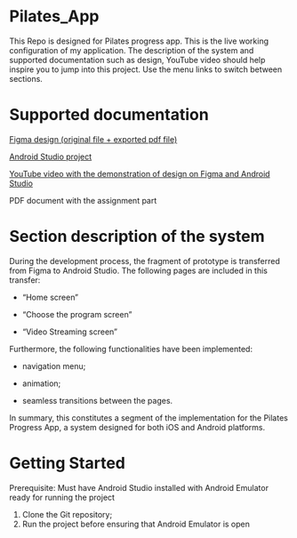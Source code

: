 # Pilates_App
This Repo is designed for Pilates progress app. This is the live working configuration of my application.
The description of the system and supported documentation such as design, YouTube video should help
inspire you to jump into this project. Use the menu links to switch between sections.

<h1 align="left">Supported documentation</h1>

<a href="https://github.com/Alex90-cmd/Pilates_App/tree/f7426dcff12a22148868f64f0392ba958d3c448e/Figma%20project" target="_blank">Figma design (original file + exported pdf file)</a> 

<a href="https://github.com/Alex90-cmd/Pilates_App/tree/53e6a1f320d57faa7a109b9d92e7d5e9e696f171" target="_blank">Android Studio project</a> 

<a href="https://youtu.be/srpU-WQ0Jdw?si=uG2Xo9sOFC09oxVV" target="_blank">YouTube video with the demonstration of design on Figma and Android Studio</a> 

PDF document with the assignment part

<h1 align="left">Section description of the system</h1>

During the development process, the fragment of prototype is transferred from Figma to Android Studio. The following pages are included in this transfer:

- “Home screen”

- “Choose the program screen”

- “Video Streaming screen”

Furthermore, the following functionalities have been implemented:

- navigation menu;

- animation;

- seamless transitions between the pages.

In summary, this constitutes a segment of the implementation for the Pilates Progress App, a system designed for both iOS and Android platforms.

<h1 align="left">Getting Started</h1>

Prerequisite: Must have Android Studio installed with Android Emulator ready for running the project

 1. Clone the Git repository;
 2. Run the project before ensuring that Android Emulator is open 

